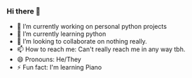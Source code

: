 ### Hi there 👋
- 🔭 I’m currently working on personal python projects
- 🌱 I’m currently learning python
- 👯 I’m looking to collaborate on nothing really.
- 📫 How to reach me: Can't really reach me in any way tbh.
- 😄 Pronouns: He/They
- ⚡ Fun fact: I'm learning Piano

